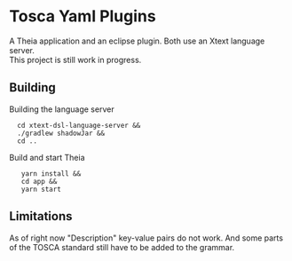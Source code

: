 # Tosca Yaml Plugins

A Theia application and an eclipse plugin. Both use an Xtext language server.  
This project is still work in progress.

## Building 

Building the language server
```
  cd xtext-dsl-language-server &&
  ./gradlew shadowJar &&
  cd ..
```

Build and start Theia
```
   yarn install &&
   cd app &&
   yarn start
```

## Limitations
As of right now "Description" key-value pairs do not work. And some parts of the TOSCA standard still have to be added to the grammar.

